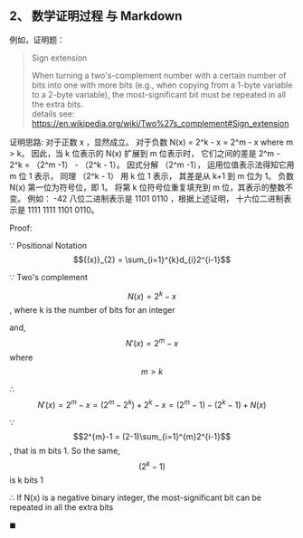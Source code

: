 
## 2、 数学证明过程 与 Markdown

例如，证明题：

> Sign extension
>
> When turning a two's-complement number with a certain number of bits into one with more bits (e.g., when copying from a 1-byte variable to a 2-byte variable), the most-significant bit must be repeated in all the extra bits.  
> details see: https://en.wikipedia.org/wiki/Two%27s_complement#Sign_extension

证明思路: 对于正数 x ，显然成立。 对于负数 N(x) = 2^k - x  = 2^m - x where m > k。 因此，当 k 位表示的 N(x) 扩展到 m 位表示时， 它们之间的差是 2^m - 2^k = （2^m -1） - （2^k - 1）。 因式分解 （2^m -1）， 运用位值表示法得知它用 m 位 1 表示， 同理 （2^k - 1） 用 k 位 1 表示， 其差是从 k+1 到 m 位为 1。 负数 N(x) 第一位为符号位，即 1。 将第 k 位符号位重复填充到 m 位，其表示的整数不变。   例如： -42 八位二进制表示是 1101 0110 ，根据上述证明， 十六位二进制表示是 1111 1111 1101 0110。

Proof:

$\because$ Positional Notation $${(x)}_{2} = \sum_{i=1}^{k}d_{i}2^{i-1}$$  

$\because$ Two's complement 

$$N(x) = 2^{k} - x$$, where k is the number of bits for an integer

and, $$N'(x) = 2^{m} - x$$ where $$m > k$$

$\therefore$ $$N'(x) = 2^{m} - x = (2^{m} - 2^{k}) +  2^{k} - x = (2^{m}-1) - (2^{k}-1) + N(x)$$

$\because$ $$2^{m}-1 = (2-1)\sum_{i=1}^{m}2^{i-1}$$, that is m bits 1. So the same, $$(2^{k}-1)$$ is k bits 1

$\therefore$ If N(x) is a negative binary integer, the most-significant bit can be repeated in all the extra bits 

$\blacksquare$ 
